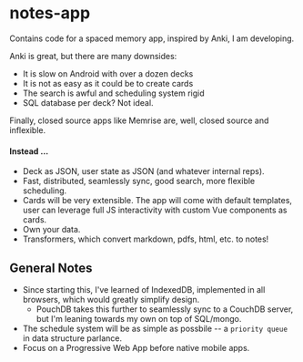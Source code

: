 # notes-app
Contains code for a spaced memory app, inspired by Anki, I am developing.

Anki is great, but there are many downsides:
  - It is slow on Android with over a dozen decks
  - It is not as easy as it could be to create cards
  - The search is awful and scheduling system rigid
  - SQL database per deck? Not ideal.

Finally, closed source apps like Memrise are, well, closed source and inflexible.
  
#### Instead ...
  - Deck as JSON, user state as JSON (and whatever internal reps).
  - Fast, distributed, seamlessly sync, good search, more flexible scheduling.
  - Cards will be very extensible. The app will come with default templates, user can leverage full JS interactivity with custom Vue components as cards.
  - Own your data.
  - Transformers, which convert markdown, pdfs, html, etc. to notes!
  
## General Notes
  - Since starting this, I've learned of IndexedDB, implemented in all browsers, which would greatly simplify design.
    - PouchDB takes this further to seamlessly sync to a CouchDB server, but I'm leaning towards my own on top of SQL/mongo.
  - The schedule system will be as simple as possbile -- a `priority queue` in data structure parlance.
  - Focus on a Progressive Web App before native mobile apps.
